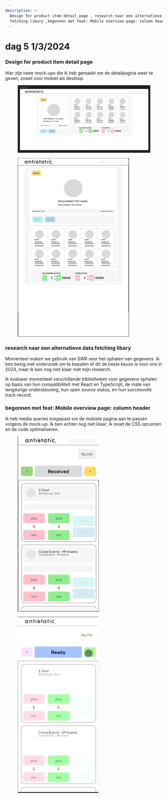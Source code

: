 ```yaml
---
description: >-
  Design for product item detail page , research naar een alternatieve data
  fetching libary ,begonnen met feat: Mobile overview page: column header
---
```


# dag 5 1/3/2024

### Design for product item detail page

Hier zijn twee mock-ups die ik heb gemaakt om de detailpagina weer te geven, zowel voor mobiel als desktop.

<figure><img src="../.gitbook/assets/image (2) (1) (1) (1) (1).png" alt=""><figcaption></figcaption></figure>

<figure><img src="../.gitbook/assets/image (3) (1) (1) (1).png" alt=""><figcaption></figcaption></figure>

### research naar een alternatieve data fetching libary

Momenteel maken we gebruik van SWR voor het ophalen van gegevens. Ik ben bezig met onderzoek om te bepalen of dit de beste keuze is voor ons in 2024, maar ik ben nog niet klaar met mijn research.&#x20;

Ik evalueer momenteel verschillende bibliotheken voor gegevens ophalen op basis van hun compatibiliteit met React en TypeScript, de mate van langdurige ondersteuning, hun open source status, en hun succesvolle track record.



### begonnen met feat: Mobile overview page: column header

Ik heb media queries toegepast om de mobiele pagina aan te passen volgens de mock-up. Ik ben echter nog niet klaar; ik moet de CSS opruimen en de code optimaliseren.

<figure><img src="../.gitbook/assets/image (4) (1) (1) (1).png" alt=""><figcaption></figcaption></figure>

<figure><img src="../.gitbook/assets/1-3-2024edf.gif" alt=""><figcaption></figcaption></figure>
